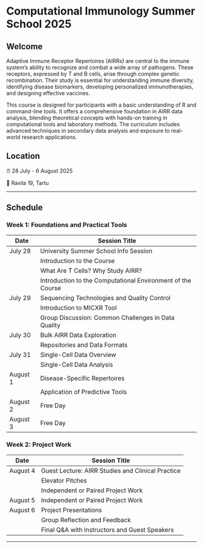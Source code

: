 # Computational Immunology Summer School 2025

## Welcome

Adaptive Immune Receptor Repertoires (AIRRs) are central to the immune system’s ability to recognize and combat a wide array of pathogens. These receptors, expressed by T and B cells, arise through complex genetic recombination. Their study is essential for understanding immune diversity, identifying disease biomarkers, developing personalized immunotherapies, and designing effective vaccines.

This course is designed for participants with a basic understanding of R and command-line tools. It offers a comprehensive foundation in AIRR data analysis, blending theoretical concepts with hands-on training in computational tools and laboratory methods. The curriculum includes advanced techniques in secondary data analysis and exposure to real-world research applications.

## Location

⏰ 28 July - 6 August 2025

📍 Ravila 19, Tartu

---

## Schedule

### Week 1: Foundations and Practical Tools

| Date     | Session Title                                                                 |
|----------|--------------------------------------------------------------------------------|
| July 28  | University Summer School Info Session                                          |
|          | Introduction to the Course                                                    |
|          | What Are T Cells? Why Study AIRR?                                             |
|          | Introduction to the Computational Environment of the Course                   |
| July 29  | Sequencing Technologies and Quality Control                                   |
|          | Introduction to MICXR Tool                                                    |
|          | Group Discussion: Common Challenges in Data Quality                           |
| July 30  | Bulk AIRR Data Exploration                                                    |
|          | Repositories and Data Formats                                                 |
| July 31  | Single-Cell Data Overview                                                     |
|          | Single-Cell Data Analysis                                                     |
| August 1 | Disease-Specific Repertoires                                                  |
|          | Application of Predictive Tools                                               |
| August 2 | Free Day                                                                       |
| August 3 | Free Day                                                                       |

### Week 2: Project Work

| Date      | Session Title                                                                |
|-----------|-------------------------------------------------------------------------------|
| August 4  | Guest Lecture: AIRR Studies and Clinical Practice                             |
|           | Elevator Pitches                                                              |
|           | Independent or Paired Project Work                                            |
| August 5  | Independent or Paired Project Work                                            |
| August 6  | Project Presentations                                                         |
|           | Group Reflection and Feedback                                                 |
|           | Final Q&A with Instructors and Guest Speakers                                 |

---
